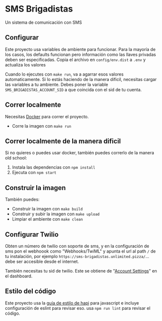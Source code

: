# SMS Brigadistas

Un sistema de comunicación con SMS

## Configurar

Este proyecto usa variables de ambiente para funcionar. Para la mayoría
de los casos, los defaults funcionan pero información como las llaves
privadas deben ser especificadas. Copia el archivo en `config/env.dist`
a `.env` y actualiza los valores

Cuando lo ejecutes con `make run`, va a agarrar esos valores
automaticamente. Si lo estás haciendo de la manera dificil, necesitas
cargar las variables a tu ambiente. Debes poner la variable
`SMS_BRIGADISTAS_ACCOUNT_SID` a que coincida con el sid de tu cuenta.

## Correr localmente

Necesitas [Docker][docker] para correr el proyecto.

* Corre la imagen con `make run`

## Correr localmente de la manera dificil

Si no quieres o puedes usar docker, también puedes correrlo de la manera
old school:

1. Instala las dependencias con `npm install`
2. Ejecuta con `npm start`

## Construir la imagen

También puedes:

* Construir la imagen con `make build`
* Construir y subir la imagen con `make upload`
* Limpiar el ambiente con `make clean`

## Configurar Twilio

Obten un número de twilio con soporte de sms, y en la configuración de
sms pon el webhoook como "Webhooks/TwiML" y apunta el url al path `/`
de tu instalación, por ejemplo `https://sms-brigadistas.unlimited.pizza/`...
debe ser accesible desde el internet.

También necesitas tu sid de twilio. Este se obtiene de "[Account
Settings][account-settings]" en el dashboard.

## Estilo del código

Este proyecto usa la [guía de estilo de hapi][hapi-style-guide] para
javascript e incluye configuración de eslint para revisar eso. usa
`npm run lint` para revisar el código.

[docker]: https://www.docker.com/
[hapi-style-guide]: https://hapijs.com/styleguide
[account-settings]: https://www.twilio.com/console/account/settings
